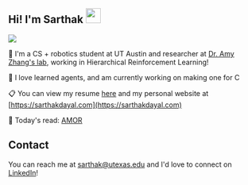 ## Hi! I'm Sarthak <img src="https://raw.githubusercontent.com/MartinHeinz/MartinHeinz/master/wave.gif" width="30px">
![](https://komarev.com/ghpvc/?username=Sarthak-Dayal)

🤖 I'm a CS + robotics student at UT Austin and researcher at [Dr. Amy Zhang's lab](https://amyzhang.github.io/), working in Hierarchical Reinforcement Learning!

🌱 I love learned agents, and am currently working on making one for C

📋 You can view my resume [here](https://sarthakdayal.com/resume/) and my personal website at [https://sarthakdayal.com](https://sarthakdayal.com)

📕 Today's read: [AMOR](https://arxiv.org/abs/2505.23708)

## Contact

You can reach me at [sarthak@utexas.edu](mailto:sarthak@utexas.edu) and I'd love to connect on [LinkedIn](https://www.linkedin.com/in/sarthakdayal/)!
